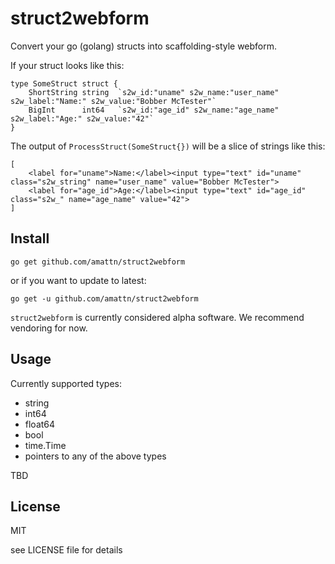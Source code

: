 # struct2webform

Convert your go (golang) structs into scaffolding-style webform.


If your struct looks like this:

	type SomeStruct struct {
		ShortString string  `s2w_id:"uname" s2w_name:"user_name" s2w_label:"Name:" s2w_value:"Bobber McTester"`
		BigInt      int64   `s2w_id:"age_id" s2w_name:"age_name" s2w_label:"Age:" s2w_value:"42"`
	}

The output of `ProcessStruct(SomeStruct{})` will be a slice of strings like this:

	[
		<label for="uname">Name:</label><input type="text" id="uname" class="s2w_string" name="user_name" value="Bobber McTester">
		<label for="age_id">Age:</label><input type="text" id="age_id" class="s2w_" name="age_name" value="42">
	]

## Install

	go get github.com/amattn/struct2webform

or if you want to update to latest:

	go get -u github.com/amattn/struct2webform


`struct2webform` is currently considered alpha software.  We recommend vendoring for now.

## Usage

Currently supported types:

- string
- int64
- float64
- bool
- time.Time
- pointers to any of the above types

TBD

## License

MIT

see LICENSE file for details